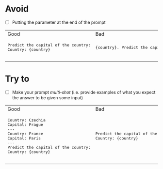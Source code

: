 
# Avoid
+ [ ] Putting the parameter at the end of the prompt

<table>
    <tr>
        <td>Good</td>
        <td>Bad</td>
    </tr>
    <tr>
        <td>
        <pre lang="markdown">
Predict the capital of the country:
Country: {country}
        </pre>
        </td>
        <td>
        <pre lang="markdown">
{country}. Predict the capital of the country:
        </pre>
        </td>
    </tr>
</table>

# Try to
+ [ ] Make your prompt _multi-shot_ (i.e. provide examples of what you expect the answer to be given some input)


<table>
    <tr>
        <td>Good</td>
        <td>Bad</td>
    </tr>
    <tr>
        <td>
        <pre lang="markdown">
Country: Czechia
Capital: Prague
---
Country: France
Capital: Paris
---
Predict the capital of the country:
Country: {country}
        </pre>
        </td>
        <td>
        <pre lang="markdown">
Predict the capital of the country:
Country: {country}
        </pre>
        </td>
    </tr>
</table>
